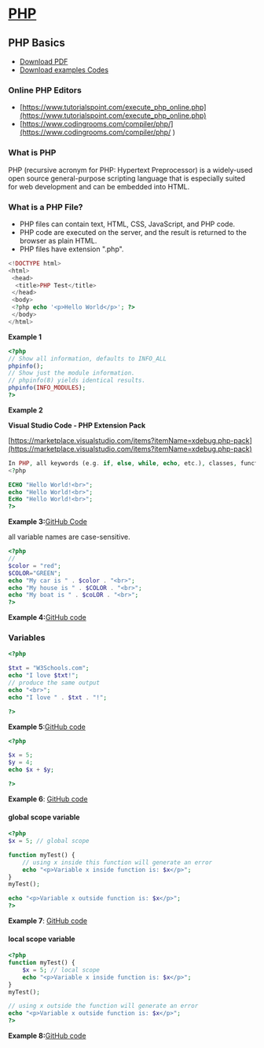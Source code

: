 # [PHP](../index.md)

## PHP Basics

- [Download PDF](basics-php.pdf)
- [Download examples Codes](https://github.com/yasirbhutta/php-examples)

### Online PHP Editors

- [https://www.tutorialspoint.com/execute_php_online.php](https://www.tutorialspoint.com/execute_php_online.php)
- [https://www.codingrooms.com/compiler/php/](https://www.codingrooms.com/compiler/php/
)

### What is PHP

PHP (recursive acronym for PHP: Hypertext Preprocessor) is a widely-used open source general-purpose scripting language that is especially suited for web development and can be embedded into HTML.

### What is a PHP File?

- PHP files can contain text, HTML, CSS, JavaScript, and PHP code.
- PHP code are executed on the server, and the result is returned to the browser as plain HTML.
- PHP files have extension ".php".


```php
<!DOCTYPE html>
<html>
 <head>
  <title>PHP Test</title>
 </head>
 <body>
 <?php echo '<p>Hello World</p>'; ?> 
 </body>
</html>
```
**Example 1**

```php
<?php
// Show all information, defaults to INFO_ALL
phpinfo();
// Show just the module information.
// phpinfo(8) yields identical results.
phpinfo(INFO_MODULES);
?>
```
**Example 2**

**Visual Studio Code - PHP Extension Pack**

[https://marketplace.visualstudio.com/items?itemName=xdebug.php-pack](https://marketplace.visualstudio.com/items?itemName=xdebug.php-pack)


```php
In PHP, all keywords (e.g. if, else, while, echo, etc.), classes, functions, and user-defined functions are NOT case-sensitive.
<?php

ECHO "Hello World!<br>";
echo "Hello World!<br>";
EcHo "Hello World!<br>";
?>
```
**Example 3:**[GitHub Code](https://github.com/yasirbhutta/php-examples/blob/master/basics/case-01.php)


all variable names are case-sensitive.
```php
<?php
// 
$color = "red";
$COLOR="GREEN";
echo "My car is " . $color . "<br>";
echo "My house is " . $COLOR . "<br>";
echo "My boat is " . $coLOR . "<br>";
?>
```
**Example 4:**[GitHub code](https://github.com/yasirbhutta/php-examples/blob/master/basics/case-02.php)

### Variables

```php
<?php

$txt = "W3Schools.com";
echo "I love $txt!";
// produce the same output
echo "<br>";
echo "I love " . $txt . "!";

?>
```
**Example 5**:[GitHub code](https://github.com/yasirbhutta/php-examples/blob/master/basics/var-01.php)


```php
<?php

$x = 5;
$y = 4;
echo $x + $y;

?>
```
**Example 6**: [GitHub code](https://github.com/yasirbhutta/php-examples/blob/master/basics/var-02.php)

#### global scope variable

```php
<?php
$x = 5; // global scope

function myTest() {
    // using x inside this function will generate an error
    echo "<p>Variable x inside function is: $x</p>";
} 
myTest();

echo "<p>Variable x outside function is: $x</p>";
?>
```
**Example 7**: [GitHub code](https://github.com/yasirbhutta/php-examples/blob/master/basics/var-03.php)

#### local scope variable

```php
<?php
function myTest() {
    $x = 5; // local scope
    echo "<p>Variable x inside function is: $x</p>";
} 
myTest();

// using x outside the function will generate an error
echo "<p>Variable x outside function is: $x</p>";
?>
```
**Example 8:**[GitHub code](https://github.com/yasirbhutta/php-examples/blob/master/basics/var-04.php)